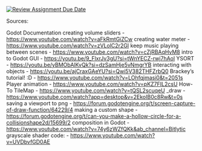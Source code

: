 [![Review Assignment Due Date](https://classroom.github.com/assets/deadline-readme-button-22041afd0340ce965d47ae6ef1cefeee28c7c493a6346c4f15d667ab976d596c.svg)](https://classroom.github.com/a/forzt7O_)

Sources:

Godot Documentation
creating volume sliders - https://www.youtube.com/watch?v=aFkRmtGiZCw 
creating water meter - https://www.youtube.com/watch?v=zVLolC2r2GI 
keep music playing between scenes - https://www.youtube.com/watch?v=cZjRBAqHvM8 
intro to Godot GUI - https://youtu.be/9_FlxrJv3gU?si=tWnYECZ-rwj7hAol 
YSORT - https://youtu.be/yBMObAlKvQk?si=dzSamHje5vNmgrYB 
interacting with objects - https://youtu.be/ajCraxGAeYU?si=Qwi5V382THFZrbQ0 
Brackey’s tutorial! :D - https://www.youtube.com/watch?v=LOhfqjmasi0&t=2051s 
Player animation - https://www.youtube.com/watch?v=pKZ7FIL2csU 
How-To TileMap - https://www.youtube.com/watch?v=tQSL2scuqeU 
_draw - https://www.youtube.com/watch?app=desktop&v=2EkoIB0c8Rw&t=0s 
saving a viewport to png - https://forum.godotengine.org/t/screen-capture-of-draw-function/64229/4 
making a custom shape - https://forum.godotengine.org/t/can-you-make-a-hollow-circle-for-a-collisionshape2d/15699/2 
composition in Godot - https://www.youtube.com/watch?v=74y6zWZfQKk&ab_channel=Bitlytic 
grayscale shader code: - https://www.youtube.com/watch?v=UVDbvfGD0AE 
